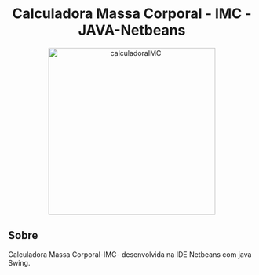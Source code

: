 <div align='center'>
    <h1>Calculadora Massa Corporal - IMC - JAVA-Netbeans</h1>
    <img src='https://user-images.githubusercontent.com/88463161/148423005-785efffa-3ba2-4e05-a4bf-0792cc2fa7fb.gif' title='calculadoraIMC' width='340px' />
  
</div>

## Sobre
Calculadora Massa Corporal-IMC- desenvolvida na IDE Netbeans com java Swing.
